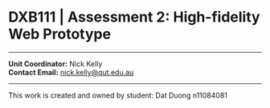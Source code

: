 <h1>DXB111 | Assessment 2: High-fidelity Web Prototype</h1>

---

**Unit Coordinator:** Nick Kelly <br>
**Contact Email:** nick.kelly@qut.edu.au

---

This work is created and owned by student: Dat Duong n11084081
